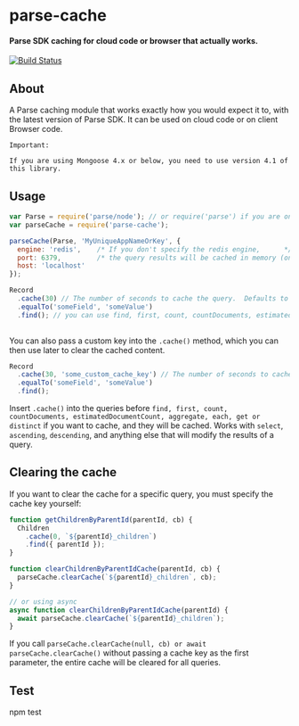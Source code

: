 # parse-cache #

#### Parse SDK caching for cloud code or browser that actually works. ####

[![Build Status](https://travis-ci.org/back4app/parse-cache.svg)](https://travis-ci.org/back4app/parse-cache)

## About ##

A Parse caching module that works exactly how you would expect it to, with the latest version of Parse SDK. It can be used on cloud code or on client Browser code.

```
Important:

If you are using Mongoose 4.x or below, you need to use version 4.1 of this library.
```

## Usage ##

```javascript
var Parse = require('parse/node'); // or require('parse') if you are on a Browser
var parseCache = require('parse-cache');

parseCache(Parse, 'MyUniqueAppNameOrKey', {
  engine: 'redis',    /* If you don't specify the redis engine,      */
  port: 6379,         /* the query results will be cached in memory (on browser use memory storage). */
  host: 'localhost'
});

Record
  .cache(30) // The number of seconds to cache the query.  Defaults to 60 seconds.
  .equalTo('someField', 'someValue')
  .find(); // you can use find, first, count, countDocuments, estimatedDocumentCount, aggregate, each, get or distinct
  
```

You can also pass a custom key into the `.cache()` method, which you can then use later to clear the cached content.

```javascript
Record
  .cache(30, 'some_custom_cache_key') // The number of seconds to cache the query.  Defaults to 60 seconds.
  .equalTo('someField', 'someValue')
  .find();

```

Insert `.cache()` into the queries before `find, first, count, countDocuments, estimatedDocumentCount, aggregate, each, get or distinct` if you want to cache, and they will be cached.  Works with `select`, `ascending`, `descending`, and anything else that will modify the results of a query.

## Clearing the cache ##

If you want to clear the cache for a specific query, you must specify the cache key yourself:

```js
function getChildrenByParentId(parentId, cb) {
  Children
    .cache(0, `${parentId}_children`)
    .find({ parentId });
}

function clearChildrenByParentIdCache(parentId, cb) {
  parseCache.clearCache(`${parentId}_children`, cb);
}

// or using async
async function clearChildrenByParentIdCache(parentId) {
  await parseCache.clearCache(`${parentId}_children`);
}
```

If you call `parseCache.clearCache(null, cb) or await parseCache.clearCache()` without passing a cache key as the first parameter, the entire cache will be cleared for all queries.

## Test ##
npm test
